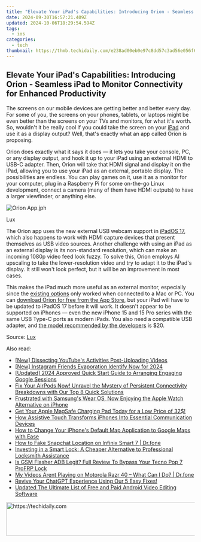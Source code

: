 ```yaml
---
title: "Elevate Your iPad's Capabilities: Introducing Orion - Seamless iPad to Monitor Connectivity for Enhanced Productivity"
date: 2024-09-30T16:57:21.409Z
updated: 2024-10-06T18:29:54.594Z
tags:
  - ios
categories:
  - tech
thumbnail: https://thmb.techidaily.com/e238ad00eb0e97c8dd57c3ad56e056f669853f2127f27582290858df483758e7.jpg
---
```


## Elevate Your iPad's Capabilities: Introducing Orion - Seamless iPad to Monitor Connectivity for Enhanced Productivity

The screens on our mobile devices are getting better and better every day. For some of you, the screens on your phones, tablets, or laptops might be even better than the screens on your TVs and monitors, for what it's worth. So, wouldn't it be really cool if you could take the screen on your [iPad](https://sim-unlock.techidaily.com/in-2024-how-to-check-if-your-zte-nubia-z60-ultra-is-unlocked-by-drfone-android/) and use it as a display output? Well, that's exactly what an app called Orion is proposing.

 Orion does exactly what it says it does — it lets you take your console, PC, or any display output, and hook it up to your iPad using an external HDMI to USB-C adapter. Then, Orion will take that HDMI signal and display it on the iPad, allowing you to use your iPad as an external, portable display. The possibilities are endless. You can play games on it, use it as a monitor for your computer, plug in a Raspberry Pi for some on-the-go Linux development, connect a camera (many of them have HDMI outputs) to have a larger viewfinder, or anything else.

![Orion App.jph](https://static1.howtogeekimages.com/wordpress/wp-content/uploads/2023/09/orion-app-jph.jpg) 

Lux

 The Orion app uses the new external USB webcam support in [iPadOS 17](https://screen-recording.techidaily.com/enhanced-team-collaboration-with-slack-plus-filmora-timelines-for-2024/), which also happens to work with HDMI capture devices that present themselves as USB video sources. Another challenge with using an iPad as an external display is its non-standard resolution, which can make an incoming 1080p video feed look fuzzy. To solve this, Orion employs AI upscaling to take the lower-resolution video and try to adapt it to the iPad's display. It still won't look perfect, but it will be an improvement in most cases.

 This makes the iPad much more useful as an external monitor, especially since the [existing options](https://win-dash.techidaily.com/quick-start-obtaining-and-setting-up-hp-laserjet-pro-m402n-driver-on-your-pc-with-windows/) only worked when connected to a Mac or PC. You can [download Orion for free from the App Store](https://apps.apple.com/us/app/hdmi-monitor-orion/id6459355072), but your iPad will have to be updated to iPadOS 17 before it will work. It doesn't appear to be supported on iPhones — even the new iPhone 15 and 15 Pro series with the same USB Type-C ports as modern iPads. You also need a compatible USB adapter, and [the model recommended by the developers](https://www.amazon.com/Capture-1080P60-Streaming-Recorder-Compatible/dp/B08Z3XDYQ7?tag=hotoge-20&ascsubtag=UUhtgUeUpU2000434&asc%5Frefurl=https%3A%2F%2Fwww.howtogeek.com%2Forion-will-turn-your-ipad-into-an-external-display%2F&asc%5Fcampaign=Short-Term) is $20.

 Source: [Lux](https://www.lux.camera/meet-orion/)

<ins class="adsbygoogle"
     style="display:block"
     data-ad-format="autorelaxed"
     data-ad-client="ca-pub-7571918770474297"
     data-ad-slot="1223367746"></ins>

<ins class="adsbygoogle"
     style="display:block"
     data-ad-client="ca-pub-7571918770474297"
     data-ad-slot="8358498916"
     data-ad-format="auto"
     data-full-width-responsive="true"></ins>

<span class="atpl-alsoreadstyle">Also read:</span>
<div><ul>
<li><a href="https://youtube-videos.techidaily.com/new-dissecting-youtubes-activities-post-uploading-videos/"><u>[New] Dissecting YouTube's Activities Post-Uploading Videos</u></a></li>
<li><a href="https://instagram-video-recordings.techidaily.com/new-instagram-friends-evaporation-identify-now-for-2024/"><u>[New] Instagram Friends Evaporation Identify Now for 2024</u></a></li>
<li><a href="https://video-screen-grab.techidaily.com/updated-2024-approved-quick-start-guide-to-arranging-engaging-google-sessions/"><u>[Updated] 2024 Approved Quick Start Guide to Arranging Engaging Google Sessions</u></a></li>
<li><a href="https://os-tips.techidaily.com/fix-your-airpods-now-unravel-the-mystery-of-persistent-connectivity-breakdowns-with-our-top-8-quick-solutions/"><u>Fix Your AirPods Now! Unravel the Mystery of Persistent Connectivity Breakdowns with Our Top 8 Quick Solutions</u></a></li>
<li><a href="https://os-tips.techidaily.com/frustrated-with-samsungs-wear-os-now-enjoying-the-apple-watch-alternative-on-iphone/"><u>Frustrated with Samsung's Wear OS, Now Enjoying the Apple Watch Alternative on iPhone</u></a></li>
<li><a href="https://os-tips.techidaily.com/get-your-apple-magsafe-charging-pad-today-for-a-low-price-of-32/"><u>Get Your Apple MagSafe Charging Pad Today for a Low Price of 32$!</u></a></li>
<li><a href="https://os-tips.techidaily.com/how-assistive-touch-transforms-iphones-into-essential-communication-devices/"><u>How Assistive Touch Transforms iPhones Into Essential Communication Devices</u></a></li>
<li><a href="https://os-tips.techidaily.com/how-to-change-your-iphones-default-map-application-to-google-maps-with-ease/"><u>How to Change Your iPhone's Default Map Application to Google Maps with Ease</u></a></li>
<li><a href="https://location-social.techidaily.com/how-to-fake-snapchat-location-on-infinix-smart-7-drfone-by-drfone-virtual-android/"><u>How to Fake Snapchat Location on Infinix Smart 7 | Dr.fone</u></a></li>
<li><a href="https://os-tips.techidaily.com/investing-in-a-smart-lock-a-cheaper-alternative-to-professional-locksmith-assistance/"><u>Investing in a Smart Lock: A Cheaper Alternative to Professional Locksmith Assistance</u></a></li>
<li><a href="https://bypass-frp.techidaily.com/is-gsm-flasher-adb-legit-full-review-to-bypass-your-tecno-pop-7-profrp-lock-by-drfone-android/"><u>Is GSM Flasher ADB Legit? Full Review To Bypass Your Tecno Pop 7 ProFRP Lock</u></a></li>
<li><a href="https://fix-guide.techidaily.com/my-videos-arent-playing-on-motorola-razr-40-what-can-i-do-drfone-by-drfone-fix-android-problems-fix-android-problems/"><u>My Videos Arent Playing on Motorola Razr 40 – What Can I Do? | Dr.fone</u></a></li>
<li><a href="https://tech-renaissance.techidaily.com/revive-your-chatgpt-experience-using-our-5-easy-fixes/"><u>Revive Your ChatGPT Experience Using Our 5 Easy Fixes!</u></a></li>
<li><a href="https://ai-driven-video-production.techidaily.com/updated-the-ultimate-list-of-free-and-paid-android-video-editing-software/"><u>Updated The Ultimate List of Free and Paid Android Video Editing Software</u></a></li>
</ul></div>

<!-- affiliate ads begin -->
<a href="https://appsumo.8odi.net/c/5597632/2052062/7443" target="_top" id="2052062">
  <img src="//a.impactradius-go.com/display-ad/7443-2052062" border="0" alt="https://techidaily.com" width="728" height="90"/>
</a>
<img height="0" width="0" src="https://appsumo.8odi.net/i/5597632/2052062/7443" style="position:absolute;visibility:hidden;" border="0" />
<!-- affiliate ads end -->

